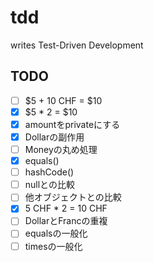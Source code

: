 # tdd
writes Test-Driven Development

## TODO

- [ ] $5 + 10 CHF = $10
- [x] $5 * 2 = $10
- [x] amountをprivateにする
- [x] Dollarの副作用
- [ ] Moneyの丸め処理
- [x] equals()
- [ ] hashCode()
- [ ] nullとの比較
- [ ] 他オブジェクトとの比較
- [x] 5 CHF * 2 = 10 CHF
- [ ] DollarとFrancの重複
- [ ] equalsの一般化
- [ ] timesの一般化
